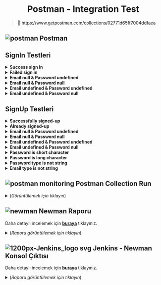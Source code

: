 <h1 align="center"> <b>Postman - Integration Test</b> </h1>

> 🔗  https://www.getpostman.com/collections/02771d65ff7004ddfaea

 ## ![postman](https://user-images.githubusercontent.com/35347777/147509734-b58b6d8d-1780-4d9b-8c4f-ffcb545d3a1d.png) Postman


## SignIn Testleri

<details>
    <summary><strong>Success sign in</strong></summary>

--------

![success_signin](https://user-images.githubusercontent.com/35347777/149533744-2e7a8923-194d-4bd8-9c84-cb8f93a8b625.PNG)

```javascript
const response = pm.response;

const actualResponse = response.json();
var size = Object.keys(actualResponse).length;  
var responsLimit = 1000; 
var responseTime = response.responseTime; 
 
pm.environment.set("UserAccessToken",actualResponse.access_token);
 
pm.test("Response control", function () { 
  pm.expect(response.to.have.status(201));
  pm.expect(response.to.be.withBody);
  pm.expect(response.to.be.json);
  pm.expect(pm.response.to.have.jsonBody('access_token'));
}); 
 
tests["Size control"] = size == 1;   
tests["Access token type control"] = typeof(actualResponse.access_token) === "string";
  

pm.test("Status code name has string", () => {
  pm.expect(response.to.have.status("Created")); 
});
  

pm.test("Response should not be error", function () { 
    pm.expect(response.to.not.be.error); 
}); 

pm.test("Check response time", () => {  
  if (responseTime > responsLimit) {       
    console.log("Response time was longer than " + responsLimit + " ms " + "(" + responseTime + " ms)" + " / Response Date: " + pm.response.headers.get("Date"));
  }
  pm.expect(responseTime).to.be.below(responsLimit); 
});
 
 pm.test("Response has charset in content-type header", function () {
    pm.expect(pm.response.to.have.header("Content-Type"));
    pm.expect(pm.response.to.have.header('Content-Type', 'application/json; charset=utf-8'));
});
```
</details>

<details>
    <summary><strong>Failed sign in</strong></summary>

--------
  
![Failed_signin](https://user-images.githubusercontent.com/35347777/149537722-ad32a73f-dd66-4537-b2f4-817c96b2a42c.PNG) 

```javascript
const response = pm.response;

const actualResponse = response.json();
var size = Object.keys(actualResponse).length;  
var responsLimit = 1000; 
var responseTime = response.responseTime; 
 
pm.environment.set("UserAccessToken",actualResponse.access_token);
 

tests["Size control"] = size == 2;   
tests["Status code type control"] = typeof(actualResponse.statusCode) === "number";
tests["Message type control"] = typeof(actualResponse.message[0]) === "string"; 


pm.test("Response control", function () { 
  pm.expect(response.to.have.status(401));
  pm.expect(pm.response.to.have.jsonBody('message'));
  pm.expect(pm.response.to.have.jsonBody('statusCode')); 
  
  pm.expect(response.to.be.withBody);
  pm.expect(response.to.be.json);
}); 

var expectedResponse= (
            "Unauthorized"
);
   
pm.test("Check response is true", () => {
    pm.expect(actualResponse.message).to.eql(expectedResponse); 
});
 
  

pm.test("Status code name has string", () => {
  pm.expect(response.to.have.status("Unauthorized")); 
  console.log("Error: Unauthorized" +"\n"
                +"Message Error: "+actualResponse.message); 
});
   
pm.test("Response should be error", function () { 
    pm.expect(response.to.be.error); 
}); 

pm.test("Check response time", () => {  
  if (responseTime > responsLimit) {       
    console.log("Response time was longer than " + responsLimit + " ms " + "(" + responseTime + " ms)" + " / Response Date: " + pm.response.headers.get("Date"));
  }
  pm.expect(responseTime).to.be.below(responsLimit); 
});
 
 pm.test("Response has charset in content-type header", function () {
    pm.expect(pm.response.to.have.header("Content-Type"));
    pm.expect(pm.response.to.have.header('Content-Type', 'application/json; charset=utf-8'));
});
```
</details>
  
<details>
    <summary><strong>Email null & Password undefined</strong></summary>

--------
   
![Email null   Password undefined](https://user-images.githubusercontent.com/35347777/149538446-700e6f14-406b-4cb0-9339-77c4dddc6c07.PNG)

```javascript
const response = pm.response;

const actualResponse = response.json();
var size = Object.keys(actualResponse).length;  
var responsLimit = 1000; 
var responseTime = response.responseTime; 
 
pm.environment.set("UserAccessToken",actualResponse.access_token);
 

tests["Size control"] = size == 2;   
tests["Status code type control"] = typeof(actualResponse.statusCode) === "number";
tests["Message type control"] = typeof(actualResponse.message[0]) === "string"; 


pm.test("Response control", function () { 
  pm.expect(response.to.have.status(401));
  pm.expect(pm.response.to.have.jsonBody('message'));
  pm.expect(pm.response.to.have.jsonBody('statusCode')); 
  
  pm.expect(response.to.be.withBody);
  pm.expect(response.to.be.json);
}); 

var expectedResponse= (
            "Unauthorized"
);
   
pm.test("Check response is true", () => {
    pm.expect(actualResponse.message).to.eql(expectedResponse); 
});
 
  

pm.test("Status code name has string", () => {
  pm.expect(response.to.have.status("Unauthorized")); 
  console.log("Error: Unauthorized" +"\n"
                +"Message Error: "+actualResponse.message); 
});
   
pm.test("Response should be error", function () { 
    pm.expect(response.to.be.error); 
}); 

pm.test("Check response time", () => {  
  if (responseTime > responsLimit) {       
    console.log("Response time was longer than " + responsLimit + " ms " + "(" + responseTime + " ms)" + " / Response Date: " + pm.response.headers.get("Date"));
  }
  pm.expect(responseTime).to.be.below(responsLimit); 
});
 
 pm.test("Response has charset in content-type header", function () {
    pm.expect(pm.response.to.have.header("Content-Type"));
    pm.expect(pm.response.to.have.header('Content-Type', 'application/json; charset=utf-8'));
});
```
</details>

<details>
    <summary><strong>Email null & Password null</strong></summary>

--------
    
![Email null   Password null](https://user-images.githubusercontent.com/35347777/149538577-bf949458-1aeb-44ee-9557-9e627af450bf.PNG)

```javascript
const response = pm.response;

const actualResponse = response.json();
var size = Object.keys(actualResponse).length;  
var responsLimit = 1000; 
var responseTime = response.responseTime; 
 
pm.environment.set("UserAccessToken",actualResponse.access_token);
 

tests["Size control"] = size == 2;   
tests["Status code type control"] = typeof(actualResponse.statusCode) === "number";
tests["Message type control"] = typeof(actualResponse.message[0]) === "string"; 


pm.test("Response control", function () { 
  pm.expect(response.to.have.status(401));
  pm.expect(pm.response.to.have.jsonBody('message'));
  pm.expect(pm.response.to.have.jsonBody('statusCode')); 
  
  pm.expect(response.to.be.withBody);
  pm.expect(response.to.be.json);
}); 

var expectedResponse= (
            "Unauthorized"
);
   
pm.test("Check response is true", () => {
    pm.expect(actualResponse.message).to.eql(expectedResponse); 
});
 
  

pm.test("Status code name has string", () => {
  pm.expect(response.to.have.status("Unauthorized")); 
  console.log("Error: Unauthorized" +"\n"
                +"Message Error: "+actualResponse.message); 
});
   
pm.test("Response should be error", function () { 
    pm.expect(response.to.be.error); 
}); 

pm.test("Check response time", () => {  
  if (responseTime > responsLimit) {       
    console.log("Response time was longer than " + responsLimit + " ms " + "(" + responseTime + " ms)" + " / Response Date: " + pm.response.headers.get("Date"));
  }
  pm.expect(responseTime).to.be.below(responsLimit); 
});
 
 pm.test("Response has charset in content-type header", function () {
    pm.expect(pm.response.to.have.header("Content-Type"));
    pm.expect(pm.response.to.have.header('Content-Type', 'application/json; charset=utf-8'));
});
```
</details>

<details>
    <summary><strong>Email undefined & Password undefined</strong></summary>

--------
     
![Email undefined   Password undefined](https://user-images.githubusercontent.com/35347777/149538695-ef75b0f6-bf35-4cbd-968d-3b0b3f04ea4b.PNG)

```javascript
const response = pm.response;

const actualResponse = response.json();
var size = Object.keys(actualResponse).length;  
var responsLimit = 1000; 
var responseTime = response.responseTime; 
 
pm.environment.set("UserAccessToken",actualResponse.access_token);
 

tests["Size control"] = size == 2;   
tests["Status code type control"] = typeof(actualResponse.statusCode) === "number";
tests["Message type control"] = typeof(actualResponse.message[0]) === "string"; 


pm.test("Response control", function () { 
  pm.expect(response.to.have.status(401));
  pm.expect(pm.response.to.have.jsonBody('message'));
  pm.expect(pm.response.to.have.jsonBody('statusCode')); 
  
  pm.expect(response.to.be.withBody);
  pm.expect(response.to.be.json);
}); 

var expectedResponse= (
            "Unauthorized"
);
   
pm.test("Check response is true", () => {
    pm.expect(actualResponse.message).to.eql(expectedResponse); 
});
 
  

pm.test("Status code name has string", () => {
  pm.expect(response.to.have.status("Unauthorized")); 
  console.log("Error: Unauthorized" +"\n"
                +"Message Error: "+actualResponse.message); 
});
   
pm.test("Response should be error", function () { 
    pm.expect(response.to.be.error); 
}); 

pm.test("Check response time", () => {  
  if (responseTime > responsLimit) {       
    console.log("Response time was longer than " + responsLimit + " ms " + "(" + responseTime + " ms)" + " / Response Date: " + pm.response.headers.get("Date"));
  }
  pm.expect(responseTime).to.be.below(responsLimit); 
});
 
 pm.test("Response has charset in content-type header", function () {
    pm.expect(pm.response.to.have.header("Content-Type"));
    pm.expect(pm.response.to.have.header('Content-Type', 'application/json; charset=utf-8'));
});
```
</details>

<details>
    <summary><strong>Email undefined & Password null</strong></summary>

--------
     
![Email undefined   Password null](https://user-images.githubusercontent.com/35347777/149538826-e76b4fde-9ea5-4cda-9ab7-6167bc04ca6d.PNG)

```javascript
const response = pm.response;

const actualResponse = response.json();
var size = Object.keys(actualResponse).length;  
var responsLimit = 1000; 
var responseTime = response.responseTime; 
 
pm.environment.set("UserAccessToken",actualResponse.access_token);
 

tests["Size control"] = size == 2;   
tests["Status code type control"] = typeof(actualResponse.statusCode) === "number";
tests["Message type control"] = typeof(actualResponse.message[0]) === "string"; 


pm.test("Response control", function () { 
  pm.expect(response.to.have.status(401));
  pm.expect(pm.response.to.have.jsonBody('message'));
  pm.expect(pm.response.to.have.jsonBody('statusCode')); 
  
  pm.expect(response.to.be.withBody);
  pm.expect(response.to.be.json);
}); 

var expectedResponse= (
            "Unauthorized"
);
   
pm.test("Check response is true", () => {
    pm.expect(actualResponse.message).to.eql(expectedResponse); 
});
 
  

pm.test("Status code name has string", () => {
  pm.expect(response.to.have.status("Unauthorized")); 
  console.log("Error: Unauthorized" +"\n"
                +"Message Error: "+actualResponse.message); 
});
   
pm.test("Response should be error", function () { 
    pm.expect(response.to.be.error); 
}); 

pm.test("Check response time", () => {  
  if (responseTime > responsLimit) {       
    console.log("Response time was longer than " + responsLimit + " ms " + "(" + responseTime + " ms)" + " / Response Date: " + pm.response.headers.get("Date"));
  }
  pm.expect(responseTime).to.be.below(responsLimit); 
});
 
 pm.test("Response has charset in content-type header", function () {
    pm.expect(pm.response.to.have.header("Content-Type"));
    pm.expect(pm.response.to.have.header('Content-Type', 'application/json; charset=utf-8'));
});
```
</details>


## SignUp Testleri

<details>
    <summary><strong>Successfully signed-up</strong></summary>

--------
      
![Successfully signed-up](https://user-images.githubusercontent.com/35347777/149540515-5cebcc96-8966-4e3a-900b-05c45072be34.PNG)

```javascript
const response = pm.response;

const actualResponse = response.json();
var size = Object.keys(actualResponse).length;  
var responsLimit = 1000; 
var responseTime = response.responseTime; 
 
pm.environment.set("UserAccessToken",actualResponse.access_token);
 
pm.test("Response control", function () { 
  pm.expect(response.to.have.status(201));
  pm.expect(response.to.be.withBody);
  pm.expect(response.to.be.json);
  pm.expect(pm.response.to.have.jsonBody('access_token'));
}); 
 
tests["Size control"] = size == 1;   
tests["Access token type control"] = typeof(actualResponse.access_token) === "string";
  

pm.test("Status code name has string", () => {
  pm.expect(response.to.have.status("Created")); 
});
   
pm.test("Response should not be error", function () { 
    pm.expect(response.to.not.be.error); 
}); 

pm.test("Check response time", () => {  
  if (responseTime > responsLimit) {       
    console.log("Response time was longer than " + responsLimit + " ms " + "(" + responseTime + " ms)" + " / Response Date: " + pm.response.headers.get("Date"));
  }
  pm.expect(responseTime).to.be.below(responsLimit); 
});
 
 pm.test("Response has charset in content-type header", function () {
    pm.expect(pm.response.to.have.header("Content-Type"));
    pm.expect(pm.response.to.have.header('Content-Type', 'application/json; charset=utf-8'));
});
```
</details>

<details>
    <summary><strong>Already signed-up</strong></summary>

--------
       
![Already signed-up](https://user-images.githubusercontent.com/35347777/149540646-26d9d66f-cf85-4843-bd1f-d36d70dfdab6.PNG)

```javascript
const response = pm.response;

const actualResponse = response.json();
var size = Object.keys(actualResponse).length;  
var responsLimit = 1000; 
var responseTime = response.responseTime; 
 
 
tests["Size control"] = size == 3;   
tests["Status code type control"] = typeof(actualResponse.statusCode) === "number";
tests["Message type control"] = typeof(actualResponse.message[0]) === "string";
tests["Error type control"] = typeof(actualResponse.error) === "string";


pm.test("Response control", function () { 
  pm.expect(response.to.have.status(409));
  pm.expect(pm.response.to.have.jsonBody('message'));
  pm.expect(pm.response.to.have.jsonBody('statusCode'));
  pm.expect(pm.response.to.have.jsonBody('error'));
  
  pm.expect(response.to.be.withBody);
  pm.expect(response.to.be.json);
}); 

var expectedResponse= (
            "User already exist!"
);
   
pm.test("Check response is true", () => {
    pm.expect(actualResponse.message).to.eql(expectedResponse); 
});
 
  

pm.test("Status code name has string", () => {
  pm.expect(response.to.have.status("Conflict")); 
  console.log("Error: Conflict" +"\n"
                +"Message Error: "+actualResponse.message); 
});
   
pm.test("Response should be error", function () { 
    pm.expect(response.to.be.error); 
}); 

pm.test("Check response time", () => {  
  if (responseTime > responsLimit) {       
    console.log("Response time was longer than " + responsLimit + " ms " + "(" + responseTime + " ms)" + " / Response Date: " + pm.response.headers.get("Date"));
  }
  pm.expect(responseTime).to.be.below(responsLimit); 
});
 
 pm.test("Response has charset in content-type header", function () {
    pm.expect(pm.response.to.have.header("Content-Type"));
    pm.expect(pm.response.to.have.header('Content-Type', 'application/json; charset=utf-8'));
});
```
</details>

<details>
    <summary><strong>Email null & Password undefined</strong></summary>

--------
        
![Email null   Password undefined](https://user-images.githubusercontent.com/35347777/149540814-e70c67cd-9c38-42d1-8947-bbc08f6de23e.PNG)

```javascript
const response = pm.response;

const actualResponse = response.json();
var size = Object.keys(actualResponse).length;  
var responsLimit = 1000; 
var responseTime = response.responseTime; 
 
 
tests["Size control"] = size == 3;   
tests["Status code type control"] = typeof(actualResponse.statusCode) === "number";
tests["Message type control"] = typeof(actualResponse.message[0]) === "string";
tests["Error type control"] = typeof(actualResponse.error) === "string";


pm.test("Response control", function () { 
  pm.expect(response.to.have.status(400));
  pm.expect(pm.response.to.have.jsonBody('message'));
  pm.expect(pm.response.to.have.jsonBody('statusCode'));
  pm.expect(pm.response.to.have.jsonBody('error'));
   
  pm.expect(response.to.be.withBody);
  pm.expect(response.to.be.json);
}); 

var expectedResponse= [
            "email should not be null or undefined",
            "email must be shorter than or equal to 100 characters",
            "email should not be empty",
            "email must be an email",
            "password should not be null or undefined",
            "password must be shorter than or equal to 20 characters",
            "password must be longer than or equal to 8 characters",
            "password should not be empty",
            "password must be a string"
];
   
pm.test("Check response is true", () => {
    for (var i = 0; i < expectedResponse.length; i++){
        pm.expect(actualResponse.message[i]).to.eql(expectedResponse[i]);  
    }
});

pm.test("Status code name has string", () => {
  pm.expect(response.to.have.status("Bad Request")); 
  console.log("Error: Bad Request" +"\n"
                +"Message Error: "+actualResponse.message); 
});
   
pm.test("Response should be error", function () { 
    pm.expect(response.to.be.error); 
}); 

pm.test("Check response time", () => {  
  if (responseTime > responsLimit) {       
    console.log("Response time was longer than " + responsLimit + " ms " + "(" + responseTime + " ms)" + " / Response Date: " + pm.response.headers.get("Date"));
  }
  pm.expect(responseTime).to.be.below(responsLimit); 
});
 
 pm.test("Response has charset in content-type header", function () {
    pm.expect(pm.response.to.have.header("Content-Type"));
    pm.expect(pm.response.to.have.header('Content-Type', 'application/json; charset=utf-8'));
});
```
</details>

<details>
    <summary><strong>Email null & Password null</strong></summary>

--------
         
![Email null   Password null](https://user-images.githubusercontent.com/35347777/149540923-9a73526f-91a2-4fed-8331-30a95b7ef2bc.PNG)

```javascript
const response = pm.response;

const actualResponse = response.json();
var size = Object.keys(actualResponse).length;  
var responsLimit = 1000; 
var responseTime = response.responseTime; 
 
 
tests["Size control"] = size == 3;   
tests["Status code type control"] = typeof(actualResponse.statusCode) === "number";
tests["Message type control"] = typeof(actualResponse.message[0]) === "string";
tests["Error type control"] = typeof(actualResponse.error) === "string";


pm.test("Response control", function () { 
  pm.expect(response.to.have.status(400));
  pm.expect(pm.response.to.have.jsonBody('message'));
  pm.expect(pm.response.to.have.jsonBody('statusCode'));
  pm.expect(pm.response.to.have.jsonBody('error'));
   
  pm.expect(response.to.be.withBody);
  pm.expect(response.to.be.json);
}); 

var expectedResponse= [
            "email should not be null or undefined",
            "email must be shorter than or equal to 100 characters",
            "email should not be empty",
            "email must be an email",
            "password should not be null or undefined",
            "password must be shorter than or equal to 20 characters",
            "password must be longer than or equal to 8 characters",
            "password should not be empty",
            "password must be a string"
];
   
pm.test("Check response is true", () => {
    for (var i = 0; i < expectedResponse.length; i++){
        pm.expect(actualResponse.message[i]).to.eql(expectedResponse[i]);  
    }
});
  

pm.test("Status code name has string", () => {
  pm.expect(response.to.have.status("Bad Request")); 
  console.log("Error: Bad Request" +"\n"
                +"Message Error: "+actualResponse.message); 
});
   
pm.test("Response should be error", function () { 
    pm.expect(response.to.be.error); 
}); 

pm.test("Check response time", () => {  
  if (responseTime > responsLimit) {       
    console.log("Response time was longer than " + responsLimit + " ms " + "(" + responseTime + " ms)" + " / Response Date: " + pm.response.headers.get("Date"));
  }
  pm.expect(responseTime).to.be.below(responsLimit); 
});
 
 pm.test("Response has charset in content-type header", function () {
    pm.expect(pm.response.to.have.header("Content-Type"));
    pm.expect(pm.response.to.have.header('Content-Type', 'application/json; charset=utf-8'));
});
```
</details>

<details>
    <summary><strong>Email undefined & Password undefined</strong></summary>

--------
          
![Email undefined   Password undefined](https://user-images.githubusercontent.com/35347777/149541098-b46ea2d2-5ada-4daf-952d-02f5ddf31538.PNG)

```javascript
const response = pm.response;

const actualResponse = response.json();
var size = Object.keys(actualResponse).length;  
var responsLimit = 1000; 
var responseTime = response.responseTime; 
 
 
tests["Size control"] = size == 3;   
tests["Status code type control"] = typeof(actualResponse.statusCode) === "number";
tests["Message type control"] = typeof(actualResponse.message[0]) === "string";
tests["Error type control"] = typeof(actualResponse.error) === "string";


pm.test("Response control", function () { 
  pm.expect(response.to.have.status(400));
  pm.expect(pm.response.to.have.jsonBody('message'));
  pm.expect(pm.response.to.have.jsonBody('statusCode'));
  pm.expect(pm.response.to.have.jsonBody('error'));
  
  pm.expect(response.to.be.withBody);
  pm.expect(response.to.be.json);
}); 
  
var expectedResponse= [
            "email should not be null or undefined",
            "email must be shorter than or equal to 100 characters",
            "email should not be empty",
            "email must be an email",
            "password should not be null or undefined",
            "password must be shorter than or equal to 20 characters",
            "password must be longer than or equal to 8 characters",
            "password should not be empty",
            "password must be a string"
];
   
pm.test("Check response is true", () => {
    for (var i = 0; i < expectedResponse.length; i++){
        pm.expect(actualResponse.message[i]).to.eql(expectedResponse[i]);  
    }
});

pm.test("Status code name has string", () => {
  pm.expect(response.to.have.status("Bad Request")); 
  console.log("Error: Bad Request" +"\n"
                +"Message Error: "+actualResponse.message); 
});
   
pm.test("Response should be error", function () { 
    pm.expect(response.to.be.error); 
}); 

pm.test("Check response time", () => {  
  if (responseTime > responsLimit) {       
    console.log("Response time was longer than " + responsLimit + " ms " + "(" + responseTime + " ms)" + " / Response Date: " + pm.response.headers.get("Date"));
  }
  pm.expect(responseTime).to.be.below(responsLimit); 
});
 
 pm.test("Response has charset in content-type header", function () {
    pm.expect(pm.response.to.have.header("Content-Type"));
    pm.expect(pm.response.to.have.header('Content-Type', 'application/json; charset=utf-8'));
});
```
</details>

<details>
    <summary><strong>Email undefined & Password null</strong></summary>

--------
           
![Email undefined   Password null](https://user-images.githubusercontent.com/35347777/149541204-b0b5732f-ccc8-44c5-8f46-53ffa06a1b5f.PNG)

```javascript
const response = pm.response;

const actualResponse = response.json();
var size = Object.keys(actualResponse).length;  
var responsLimit = 1000; 
var responseTime = response.responseTime; 
  
 
tests["Size control"] = size == 3;   
tests["Status code type control"] = typeof(actualResponse.statusCode) === "number";
tests["Message type control"] = typeof(actualResponse.message[0]) === "string";
tests["Error type control"] = typeof(actualResponse.error) === "string";
  
pm.test("Response control", function () { 
  pm.expect(response.to.have.status(400));
  pm.expect(pm.response.to.have.jsonBody('message'));
  pm.expect(pm.response.to.have.jsonBody('statusCode'));
  pm.expect(pm.response.to.have.jsonBody('error'));
  
  pm.expect(response.to.be.withBody);
  pm.expect(response.to.be.json);
}); 


var expectedResponse= [
            "email should not be null or undefined",
            "email must be shorter than or equal to 100 characters",
            "email should not be empty",
            "email must be an email",
            "password should not be null or undefined",
            "password must be shorter than or equal to 20 characters",
            "password must be longer than or equal to 8 characters",
            "password should not be empty",
            "password must be a string"
];
   
pm.test("Check response is true", () => {
    for (var i = 0; i < expectedResponse.length; i++){
        pm.expect(actualResponse.message[i]).to.eql(expectedResponse[i]);  
    }
});



pm.test("Status code name has string", () => {
  pm.expect(response.to.have.status("Bad Request")); 
  console.log("Error: Bad Request" +"\n"
                +"Message Error: "+actualResponse.message); 
});
   
pm.test("Response should be error", function () { 
    pm.expect(response.to.be.error); 
}); 

pm.test("Check response time", () => {  
  if (responseTime > responsLimit) {       
    console.log("Response time was longer than " + responsLimit + " ms " + "(" + responseTime + " ms)" + " / Response Date: " + pm.response.headers.get("Date"));
  }
  pm.expect(responseTime).to.be.below(responsLimit); 
});
 
 pm.test("Response has charset in content-type header", function () {
    pm.expect(pm.response.to.have.header("Content-Type"));
    pm.expect(pm.response.to.have.header('Content-Type', 'application/json; charset=utf-8'));
});
```
</details>

<details>
    <summary><strong>Password is short character</strong></summary>

--------
            
![Password is short character](https://user-images.githubusercontent.com/35347777/149541815-05e3beba-5563-45b0-98f6-12578276eef3.PNG)

```javascript
const response = pm.response;

const actualResponse = response.json();
var size = Object.keys(actualResponse).length;  
var responsLimit = 1000; 
var responseTime = response.responseTime; 
  

tests["Size control"] = size == 3;   
tests["Status code type control"] = typeof(actualResponse.statusCode) === "number";
tests["Message type control"] = typeof(actualResponse.message[0]) === "string";
tests["Error type control"] = typeof(actualResponse.error) === "string";


pm.test("Response control", function () { 
  pm.expect(response.to.have.status(400));
  pm.expect(pm.response.to.have.jsonBody('message'));
  pm.expect(pm.response.to.have.jsonBody('statusCode'));
  pm.expect(pm.response.to.have.jsonBody('error'));
  
  pm.expect(response.to.be.withBody);
  pm.expect(response.to.be.json);
}); 

var expectedResponse= (
            "password must be longer than or equal to 8 characters"
);
   
pm.test("Check response is true", () => {
    pm.expect(actualResponse.message[0]).to.eql(expectedResponse); 
});

  
pm.test("Status code name has string", () => {
  pm.expect(response.to.have.status("Bad Request")); 
  console.log("Error: Bad Request" +"\n"
                +"Message Error: "+actualResponse.message); 
});
   
pm.test("Response should be error", function () { 
    pm.expect(response.to.be.error); 
}); 

pm.test("Check response time", () => {  
  if (responseTime > responsLimit) {       
    console.log("Response time was longer than " + responsLimit + " ms " + "(" + responseTime + " ms)" + " / Response Date: " + pm.response.headers.get("Date"));
  }
  pm.expect(responseTime).to.be.below(responsLimit); 
});
 
 pm.test("Response has charset in content-type header", function () {
    pm.expect(pm.response.to.have.header("Content-Type"));
    pm.expect(pm.response.to.have.header('Content-Type', 'application/json; charset=utf-8'));
});
```
</details>

<details>
    <summary><strong>Password is long character</strong></summary>

--------
             
![Password is long character](https://user-images.githubusercontent.com/35347777/149542331-74b66f74-ba3d-48e4-a95a-9abc811cb8dc.PNG)

```javascript
const response = pm.response;

const actualResponse = response.json();
var size = Object.keys(actualResponse).length;  
var responsLimit = 1000; 
var responseTime = response.responseTime; 
 
 
tests["Size control"] = size == 3;   
tests["Status code type control"] = typeof(actualResponse.statusCode) === "number";
tests["Message type control"] = typeof(actualResponse.message[0]) === "string";
tests["Error type control"] = typeof(actualResponse.error) === "string";


pm.test("Response control", function () { 
  pm.expect(response.to.have.status(400));
  pm.expect(pm.response.to.have.jsonBody('message'));
  pm.expect(pm.response.to.have.jsonBody('statusCode'));
  pm.expect(pm.response.to.have.jsonBody('error'));
  
  pm.expect(response.to.be.withBody);
  pm.expect(response.to.be.json);
}); 

var expectedResponse= (
            "password must be shorter than or equal to 20 characters"
);
   
pm.test("Check response is true", () => {
    pm.expect(actualResponse.message[0]).to.eql(expectedResponse); 
});
 
  

pm.test("Status code name has string", () => {
  pm.expect(response.to.have.status("Bad Request")); 
  console.log("Error: Bad Request" +"\n"
                +"Message Error: "+actualResponse.message); 
});
   
pm.test("Response should be error", function () { 
    pm.expect(response.to.be.error); 
}); 

pm.test("Check response time", () => {  
  if (responseTime > responsLimit) {       
    console.log("Response time was longer than " + responsLimit + " ms " + "(" + responseTime + " ms)" + " / Response Date: " + pm.response.headers.get("Date"));
  }
  pm.expect(responseTime).to.be.below(responsLimit); 
});
 
 pm.test("Response has charset in content-type header", function () {
    pm.expect(pm.response.to.have.header("Content-Type"));
    pm.expect(pm.response.to.have.header('Content-Type', 'application/json; charset=utf-8'));
});
```
</details>

<details>
    <summary><strong>Password type is not string</strong></summary>

--------
              
![Password type is not string](https://user-images.githubusercontent.com/35347777/149542419-201b0cfd-4f91-45e5-9c83-71fb2f40427d.PNG)

```javascript
const response = pm.response;

const actualResponse = response.json();
var size = Object.keys(actualResponse).length;  
var responsLimit = 1000; 
var responseTime = response.responseTime; 
 
  
tests["Size control"] = size == 3;   
tests["Status code type control"] = typeof(actualResponse.statusCode) === "number";
tests["Message type control"] = typeof(actualResponse.message[0]) === "string";
tests["Error type control"] = typeof(actualResponse.error) === "string";


pm.test("Response control", function () { 
  pm.expect(response.to.have.status(400));
  pm.expect(pm.response.to.have.jsonBody('message'));
  pm.expect(pm.response.to.have.jsonBody('statusCode'));
  pm.expect(pm.response.to.have.jsonBody('error'));
   
  pm.expect(response.to.be.withBody);
  pm.expect(response.to.be.json);
}); 

var expectedResponse= [
          "password must be shorter than or equal to 20 characters",
          "password must be longer than or equal to 8 characters",
          "password must be a string"
];
   
pm.test("Check response is true", () => {
    for (var i = 0; i < expectedResponse.length; i++){
        pm.expect(actualResponse.message[i]).to.eql(expectedResponse[i]);  
    }
});
  

pm.test("Status code name has string", () => {
  pm.expect(response.to.have.status("Bad Request")); 
  console.log("Error: Bad Request" +"\n"
                +"Message Error: "+actualResponse.message); 
});
   
pm.test("Response should be error", function () { 
    pm.expect(response.to.be.error); 
}); 

pm.test("Check response time", () => {  
  if (responseTime > responsLimit) {       
    console.log("Response time was longer than " + responsLimit + " ms " + "(" + responseTime + " ms)" + " / Response Date: " + pm.response.headers.get("Date"));
  }
  pm.expect(responseTime).to.be.below(responsLimit); 
});
 
 pm.test("Response has charset in content-type header", function () {
    pm.expect(pm.response.to.have.header("Content-Type"));
    pm.expect(pm.response.to.have.header('Content-Type', 'application/json; charset=utf-8'));
});
```
</details>

<details>
    <summary><strong>Email type is not string</strong></summary>

--------
              
![Email type is not string](https://user-images.githubusercontent.com/35347777/149542574-696a2301-0f1e-4bcc-ae21-3fd74f50b573.PNG)
  
```javascript
const response = pm.response;

const actualResponse = response.json();
var size = Object.keys(actualResponse).length;  
var responsLimit = 1000; 
var responseTime = response.responseTime; 
 
 
tests["Size control"] = size == 3;   
tests["Status code type control"] = typeof(actualResponse.statusCode) === "number";
tests["Message type control"] = typeof(actualResponse.message[0]) === "string";
tests["Error type control"] = typeof(actualResponse.error) === "string";


pm.test("Response control", function () { 
  pm.expect(response.to.have.status(400));
  pm.expect(pm.response.to.have.jsonBody('message'));
  pm.expect(pm.response.to.have.jsonBody('statusCode'));
  pm.expect(pm.response.to.have.jsonBody('error'));
   
  pm.expect(response.to.be.withBody);
  pm.expect(response.to.be.json);
}); 

var expectedResponse= [
          "email must be shorter than or equal to 100 characters",
          "email must be an email"
];
   
pm.test("Check response is true", () => {
    for (var i = 0; i < expectedResponse.length; i++){
        pm.expect(actualResponse.message[i]).to.eql(expectedResponse[i]);  
    }
});
  

pm.test("Status code name has string", () => {
  pm.expect(response.to.have.status("Bad Request")); 
  console.log("Error: Bad Request" +"\n"
                +"Message Error: "+actualResponse.message); 
});
   
pm.test("Response should be error", function () { 
    pm.expect(response.to.be.error); 
}); 

pm.test("Check response time", () => {  
  if (responseTime > responsLimit) {       
    console.log("Response time was longer than " + responsLimit + " ms " + "(" + responseTime + " ms)" + " / Response Date: " + pm.response.headers.get("Date"));
  }
  pm.expect(responseTime).to.be.below(responsLimit); 
});
 
 pm.test("Response has charset in content-type header", function () {
    pm.expect(pm.response.to.have.header("Content-Type"));
    pm.expect(pm.response.to.have.header('Content-Type', 'application/json; charset=utf-8'));
});
```
</details>
 
##  ![postman monitoring](https://user-images.githubusercontent.com/35347777/147594384-6d3a8248-fb31-450f-8f8c-e7a786057fcb.png) Postman Collection Run

<details>
  <summary> (<i>Görüntülemek için tıklayın</i>)</summary>
  
![postman_run](https://user-images.githubusercontent.com/35347777/149548424-0da6b62a-2216-4182-bd22-17f709c1982b.gif)

</details>

  
##  ![newman](https://user-images.githubusercontent.com/35347777/147482415-33220019-78d5-4a50-8855-a2f8fe3b8070.png) Newman Raporu

Daha detaylı incelemek için [**buraya**](https://onurerdemiroglu.com.tr/cs-html-reports/) tıklayınız.

<details>
  <summary> (<i>Raporu görüntülemek için tıklayın</i>)</summary>
 
![newman](https://user-images.githubusercontent.com/35347777/149563493-155844aa-bd1f-4f7a-8353-3e1a73a1e6d3.png)

</details>
 
##  ![1200px-Jenkins_logo svg](https://user-images.githubusercontent.com/35347777/147480987-e53e1e34-a6b5-4491-982f-d95c081112c5.png) Jenkins - Newman Konsol Çıktısı
 
 Daha detaylı incelemek için [**buraya**](https://onurerdemiroglu.com.tr/cs-images/jenkins-newman-console.png) tıklayınız.
 
<details>  
  <summary> (<i>Raporu görüntülemek için tıklayın</i>)</summary>
 
![jenkins](https://user-images.githubusercontent.com/35347777/149569096-2bbadd10-4340-4053-8099-82f788d81e6f.png)
 

</details>
